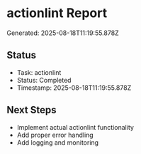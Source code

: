 # actionlint Report

Generated: 2025-08-18T11:19:55.878Z

## Status
- Task: actionlint
- Status: Completed
- Timestamp: 2025-08-18T11:19:55.878Z

## Next Steps
- Implement actual actionlint functionality
- Add proper error handling
- Add logging and monitoring

